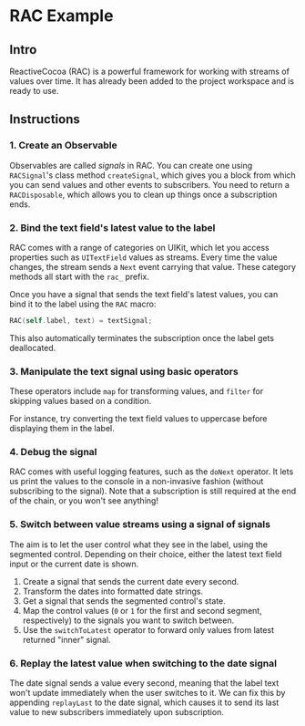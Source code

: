 RAC Example
===========

## Intro

ReactiveCocoa (RAC) is a powerful framework for working with streams of values over time. It has already been added to the project workspace and is ready to use.

## Instructions

### 1. Create an Observable

Observables are called _signals_ in RAC. You can create one using `RACSignal`'s class method `createSignal`, which gives you a block from which you can send values and other events to subscribers. You need to return a `RACDisposable`, which allows you to clean up things once a subscription ends.

### 2. Bind the text field's latest value to the label

RAC comes with a range of categories on UIKit, which let you access properties such as `UITextField` values as streams. Every time the value changes, the stream sends a `Next` event carrying that value. These category methods all start with the `rac_` prefix.

Once you have a signal that sends the text field's latest values, you can bind it to the label using the `RAC` macro:

```objective-c
RAC(self.label, text) = textSignal;
```

This also automatically terminates the subscription once the label gets deallocated.

### 3. Manipulate the text signal using basic operators

These operators include `map` for transforming values, and `filter` for skipping values based on a condition.

For instance, try converting the text field values to uppercase before displaying them in the label.

### 4. Debug the signal

RAC comes with useful logging features, such as the `doNext` operator. It lets us print the values to the console in a non-invasive fashion (without subscribing to the signal). Note that a subscription is still required at the end of the chain, or you won't see anything!

### 5. Switch between value streams using a signal of signals

The aim is to let the user control what they see in the label, using the segmented control. Depending on their choice, either the latest text field input or the current date is shown.

1. Create a signal that sends the current date every second.
1. Transform the dates into formatted date strings.
1. Get a signal that sends the segmented control's state.
1. Map the control values (`0` or `1` for the first and second segment, respectively) to the signals you want to switch between.
1. Use the `switchToLatest` operator to forward only values from latest returned "inner" signal.

### 6. Replay the latest value when switching to the date signal

The date signal sends a value every second, meaning that the label text won't update immediately when the user switches to it. We can fix this by appending `replayLast` to the date signal, which causes it to send its last value to new subscribers immediately upon subscription.
